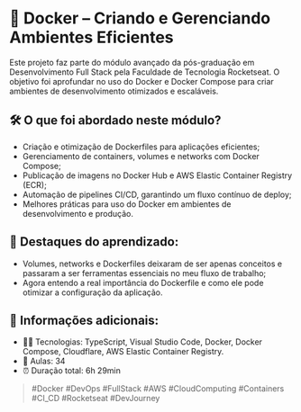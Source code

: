 # 🧩 Docker – Criando e Gerenciando Ambientes Eficientes
Este projeto faz parte do módulo avançado da pós-graduação em Desenvolvimento Full Stack pela Faculdade de Tecnologia Rocketseat. O objetivo foi aprofundar no uso do Docker e Docker Compose para criar ambientes de desenvolvimento otimizados e escaláveis.

## 🛠️ O que foi abordado neste módulo?
- Criação e otimização de Dockerfiles para aplicações eficientes;
- Gerenciamento de containers, volumes e networks com Docker Compose;
- Publicação de imagens no Docker Hub e AWS Elastic Container Registry (ECR);
- Automação de pipelines CI/CD, garantindo um fluxo contínuo de deploy;
- Melhores práticas para uso do Docker em ambientes de desenvolvimento e produção.

## 🧠 Destaques do aprendizado:
- Volumes, networks e Dockerfiles deixaram de ser apenas conceitos e passaram a ser ferramentas essenciais no meu fluxo de trabalho;
- Agora entendo a real importância do Dockerfile e como ele pode otimizar a configuração da aplicação.

## 📌 Informações adicionais:
- 👨‍💻 Tecnologias: TypeScript, Visual Studio Code, Docker, Docker Compose, Cloudflare, AWS Elastic Container Registry.
- 📘 Aulas: 34
- ⏰ Duração total: 6h 29min

> #Docker #DevOps #FullStack #AWS #CloudComputing #Containers #CI_CD #Rocketseat #DevJourney
